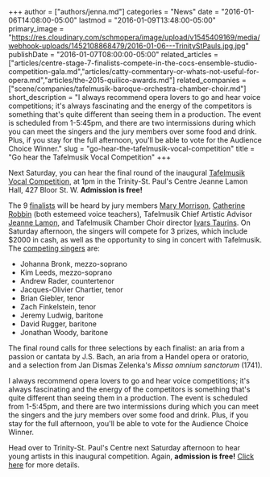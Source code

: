+++
author = ["authors/jenna.md"]
categories = "News"
date = "2016-01-06T14:08:00-05:00"
lastmod = "2016-01-09T13:48:00-05:00"
primary_image = "https://res.cloudinary.com/schmopera/image/upload/v1545409169/media/webhook-uploads/1452108868479/2016-01-06---TrinityStPauls.jpg.jpg"
publishDate = "2016-01-07T08:00:00-05:00"
related_articles = ["articles/centre-stage-7-finalists-compete-in-the-cocs-ensemble-studio-competition-gala.md","articles/catty-commentary-or-whats-not-useful-for-opera.md","articles/the-2015-quilico-awards.md"]
related_companies = ["scene/companies/tafelmusik-baroque-orchestra-chamber-choir.md"]
short_description = "I always recommend opera lovers to go and hear voice competitions; it&#039;s always fascinating and the energy of the competitors is something that&#039;s quite different than seeing them in a production. The event is scheduled from 1-5:45pm, and there are two intermissions during which you can meet the singers and the jury members over some food and drink. Plus, if you stay for the full afternoon, you&#039;ll be able to vote for the Audience Choice Winner."
slug = "go-hear-the-tafelmusik-vocal-competition"
title = "Go hear the Tafelmusik Vocal Competition"
+++

Next Saturday, you can hear the final round of the inaugural [Tafelmusik Vocal Competition](http://www.tafelmusik.org/education/tafelmusik-vocal-competition), at 1pm in the Trinity-St. Paul's Centre Jeanne Lamon Hall, 427 Bloor St. W. **Admission is free!**

The 9 [finalists](http://www.tafelmusik.org/competition-finalists-biographies) will be heard by jury members [Mary Morrison](http://www.thecanadianencyclopedia.ca/en/article/mary-morrison-emc/), [Catherine Robbin](http://www.thecanadianencyclopedia.ca/en/article/catherine-robbin-emc/) (both estemeed voice teachers), Tafelmusik Chief Artistic Advisor [Jeanne Lamon](http://www.tafelmusik.org/about/bios/jeanne-lamon), and Tafelmusik Chamber Choir director [Ivars Taurins](http://www.tafelmusik.org/about/choir/bios/ivars-taurins). On Saturday afternoon, the singers will compete for 3 prizes, which include $2000 in cash, as well as the opportunity to sing in concert with Tafelmusik. The [competing singers](http://www.tafelmusik.org/competition-finalists-biographies) are:

- Johanna Bronk, mezzo-soprano
- Kim Leeds, mezzo-soprano
- Andrew Rader, countertenor
- Jacques-Olivier Chartier, tenor
- Brian Giebler, tenor
- Zach Finkelstein, tenor
- Jeremy Ludwig, baritone
- David Rugger, baritone
- Jonathan Woody, baritone

The final round calls for three selections by each finalist: an aria from a passion or cantata by J.S. Bach, an aria from a Handel opera or oratorio, and a selection from Jan Dismas Zelenka's *Missa omnium sanctorum* (1741).

I always recommend opera lovers to go and hear voice competitions; it's always fascinating and the energy of the competitors is something that's quite different than seeing them in a production. The event is scheduled from 1-5:45pm, and there are two intermissions during which you can meet the singers and the jury members over some food and drink. Plus, if you stay for the full afternoon, you'll be able to vote for the Audience Choice Winner.

Head over to Trinity-St. Paul's Centre next Saturday afternoon to hear young artists in this inaugural competition. Again, **admission is free!** [Click here](http://www.tafelmusik.org/education/tafelmusik-vocal-competition) for more details.
